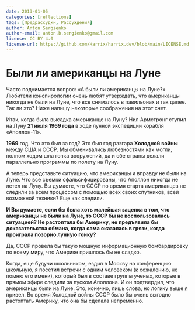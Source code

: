 ```yaml
---
date: 2013-01-05
categories: [reflections]
tags: [Предрассудки, Рассуждения]
author: Anton Sergienko
author-email: anton.b.sergienko@gmail.com
license: CC BY 4.0
license-url: https://github.com/Harrix/harrix.dev/blob/main/LICENSE.md
---
```


# Были ли американцы на Луне

Часто поднимается вопрос: «А были ли американцы на Луне?» Любители конспирологии очень любят утверждать, что американцы никогда не были на Луне, что все снималось в павильонах и так далее. Так ли это? Ниже напишу некоторые соображения на этот счет.

Итак, когда была высадка американце на Луну? Нил Армстронг ступил на Луну **21 июля 1969 года** в ходе лунной экспедиции корабля «Аполлон-11».

**1969** год. Что это был за год? Это был год разгара **Холодной войны** между США и СССР. Мы обменивались любезностями как могли, полном ходом шла гонка вооружений, да и обе страны делали параллельно программы по полету на Луну.

А теперь представьте ситуацию, что американцы и вправду не были на Луне. Что все съемки сфальсифицированы, что Аполлон никогда не летел на Луну. Вы думаете, что СССР по время старта американцев не следили за всем процессом с помощью всех своих спутников, всей возможной техники? Еще как следили.

**И Вы думаете, если бы была хоть малейшая зацепка в том, что американцы не были на Луне, то СССР бы не воспользовалась ситуацией? Не растоптала бы Америку, не предъявила бы доказательства обмана, когда сама оказалась в грязи, когда проиграла позорно лунную гонку?**

Да, СССР провела бы такую мощную информационную бомбардировку по всему миру, что Америке пришлось бы не сладко.

Когда, еще будучи школьником, ездил в Москву на конференцию школьную, я посетил встречи с одним человеком (к сожалению, не помню его имени), который был в составе группы ученых, которые в прямом эфире следили за пуском Аполлона. И он подтвердил, что американцы были на Луне. Это, конечно, лишь слова, но логику выше я привел. Во время Холодной войны СССР было бы очень выгодно растоптать Америку, что она бы сделала непременно.
